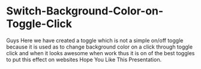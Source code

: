 # Switch-Background-Color-on-Toggle-Click
Guys Here we have created a toggle which is not a simple on/off toggle because it is used as to change background color on a click through toggle click and when it looks awesome when work thus it is on of the best toggles to put this effect on websites Hope You Like This Presentation.
